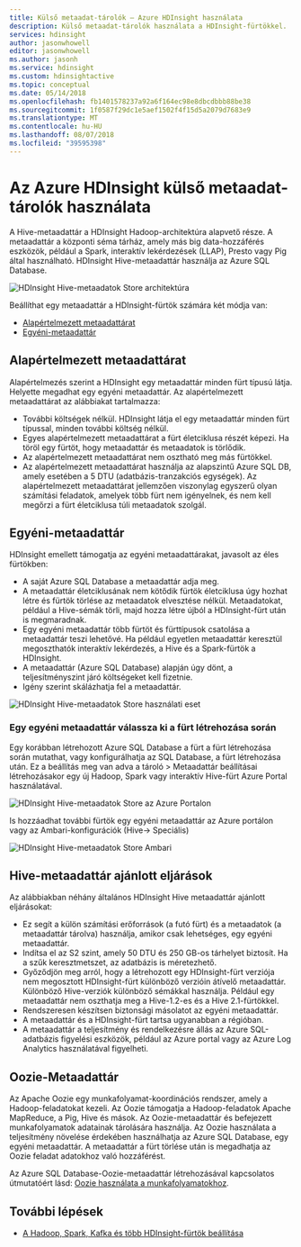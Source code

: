 ```yaml
---
title: Külső metaadat-tárolók – Azure HDInsight használata
description: Külső metaadat-tárolók használata a HDInsight-fürtökkel.
services: hdinsight
author: jasonwhowell
editor: jasonwhowell
ms.author: jasonh
ms.service: hdinsight
ms.custom: hdinsightactive
ms.topic: conceptual
ms.date: 05/14/2018
ms.openlocfilehash: fb1401578237a92a6f164ec98e8dbcdbbb88be38
ms.sourcegitcommit: 1f0587f29dc1e5aef1502f4f15d5a2079d7683e9
ms.translationtype: MT
ms.contentlocale: hu-HU
ms.lasthandoff: 08/07/2018
ms.locfileid: "39595398"
---
```

# <a name="use-external-metadata-stores-in-azure-hdinsight"></a>Az Azure HDInsight külső metaadat-tárolók használata

A Hive-metaadattár a HDInsight Hadoop-architektúra alapvető része. A metaadattár a központi séma tárház, amely más big data-hozzáférés eszközök, például a Spark, interaktív lekérdezések (LLAP), Presto vagy Pig által használható. HDInsight Hive-metaadattár használja az Azure SQL Database.

![HDInsight Hive-metaadatok Store architektúra](./media/hdinsight-use-external-metadata-stores/metadata-store-architecture.png)

Beállíthat egy metaadattár a HDInsight-fürtök számára két módja van:

* [Alapértelmezett metaadattárat](#default-metastore)
* [Egyéni-metaadattár](#custom-metastore)

## <a name="default-metastore"></a>Alapértelmezett metaadattárat

Alapértelmezés szerint a HDInsight egy metaadattár minden fürt típusú látja. Helyette megadhat egy egyéni metaadattár. Az alapértelmezett metaadattárat az alábbiakat tartalmazza:
- További költségek nélkül. HDInsight látja el egy metaadattár minden fürt típussal, minden további költség nélkül.
- Egyes alapértelmezett metaadattárat a fürt életciklusa részét képezi. Ha töröl egy fürtöt, hogy metaadattár és metaadatok is törlődik.
- Az alapértelmezett metaadattárat nem osztható meg más fürtökkel.
- Az alapértelmezett metaadattárat használja az alapszintű Azure SQL DB, amely esetében a 5 DTU (adatbázis-tranzakciós egységek).
Az alapértelmezett metaadattárat jellemzően viszonylag egyszerű olyan számítási feladatok, amelyek több fürt nem igényelnek, és nem kell megőrzi a fürt életciklusa túli metaadatok szolgál.


## <a name="custom-metastore"></a>Egyéni-metaadattár

HDInsight emellett támogatja az egyéni metaadattárakat, javasolt az éles fürtökben:
- A saját Azure SQL Database a metaadattár adja meg.
- A metaadattár életciklusának nem kötődik fürtök életciklusa úgy hozhat létre és fürtök törlése az metaadatok elvesztése nélkül. Metaadatokat, például a Hive-sémák törli, majd hozza létre újból a HDInsight-fürt után is megmaradnak.
- Egy egyéni metaadattár több fürtöt és fürttípusok csatolása a metaadattár teszi lehetővé. Ha például egyetlen metaadattár keresztül megoszthatók interaktív lekérdezés, a Hive és a Spark-fürtök a HDInsight.
- A metaadattár (Azure SQL Database) alapján úgy dönt, a teljesítményszint járó költségeket kell fizetnie.
- Igény szerint skálázhatja fel a metaadattár.


![HDInsight Hive-metaadatok Store használati eset](./media/hdinsight-use-external-metadata-stores/metadata-store-use-case.png)

<!-- Image – Typical shared custom Metastore scenario in HDInsight (?) -->



### <a name="select-a-custom-metastore-during-cluster-creation"></a>Egy egyéni metaadattár válassza ki a fürt létrehozása során

Egy korábban létrehozott Azure SQL Database a fürt a fürt létrehozása során mutathat, vagy konfigurálhatja az SQL Database, a fürt létrehozása után. Ez a beállítás meg van adva a tároló > Metaadattár beállításai létrehozásakor egy új Hadoop, Spark vagy interaktív Hive-fürt Azure Portal használatával.

![HDInsight Hive-metaadatok Store az Azure Portalon](./media/hdinsight-use-external-metadata-stores/metadata-store-azure-portal.png)

Is hozzáadhat további fürtök egy egyéni metaadattár az Azure portálon vagy az Ambari-konfigurációk (Hive-> Speciális)

![HDInsight Hive-metaadatok Store Ambari](./media/hdinsight-use-external-metadata-stores/metadata-store-ambari.png)

## <a name="hive-metastore-best-practices"></a>Hive-metaadattár ajánlott eljárások

Az alábbiakban néhány általános HDInsight Hive metaadattár ajánlott eljárásokat:

- Ez segít a külön számítási erőforrások (a futó fürt) és a metaadatok (a metaadattár tárolva) használja, amikor csak lehetséges, egy egyéni metaadattár.
- Indítsa el az S2 szint, amely 50 DTU és 250 GB-os tárhelyet biztosít. Ha a szűk keresztmetszet, az adatbázis is méretezhető.
- Győződjön meg arról, hogy a létrehozott egy HDInsight-fürt verziója nem megosztott HDInsight-fürt különböző verzióin átívelő metaadattár. Különböző Hive-verziók különböző sémákkal használja. Például egy metaadattár nem oszthatja meg a Hive-1.2-es és a Hive 2.1-fürtökkel.
- Rendszeresen készítsen biztonsági másolatot az egyéni metaadattár.
- A metaadattár és a HDInsight-fürt tartsa ugyanabban a régióban.
- A metaadattár a teljesítmény és rendelkezésre állás az Azure SQL-adatbázis figyelési eszközök, például az Azure portal vagy az Azure Log Analytics használatával figyelheti.

## <a name="oozie-metastore"></a>Oozie-Metaadattár

Az Apache Oozie egy munkafolyamat-koordinációs rendszer, amely a Hadoop-feladatokat kezeli.  Az Oozie támogatja a Hadoop-feladatok Apache MapReduce, a Pig, Hive és mások.  Az Oozie-metaadattár és befejezett munkafolyamatok adatainak tárolására használja. Az Oozie használata a teljesítmény növelése érdekében használhatja az Azure SQL Database, egy egyéni metaadattár. A metaadattár a fürt törlése után is megadhatja az Oozie feladat adatokhoz való hozzáférést.

Az Azure SQL Database-Oozie-metaadattár létrehozásával kapcsolatos útmutatóért lásd: [Oozie használata a munkafolyamatokhoz](hdinsight-use-oozie-linux-mac.md).

## <a name="next-steps"></a>További lépések

- [A Hadoop, Spark, Kafka és több HDInsight-fürtök beállítása](./hdinsight-hadoop-provision-linux-clusters.md)
